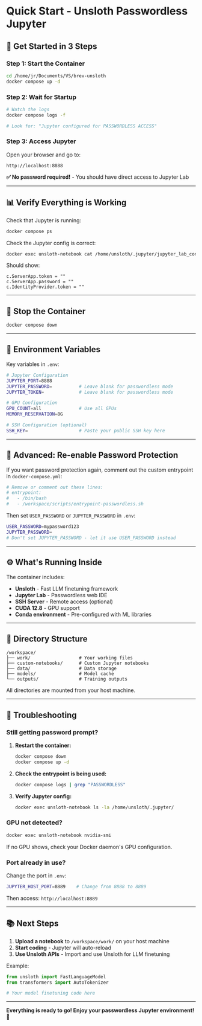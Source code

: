 # Quick Start - Unsloth Passwordless Jupyter

## 🚀 Get Started in 3 Steps

### Step 1: Start the Container
```bash
cd /home/jr/Documents/VS/brev-unsloth
docker compose up -d
```

### Step 2: Wait for Startup
```bash
# Watch the logs
docker compose logs -f

# Look for: "Jupyter configured for PASSWORDLESS ACCESS"
```

### Step 3: Access Jupyter
Open your browser and go to:
```
http://localhost:8888
```

**✅ No password required!** - You should have direct access to Jupyter Lab

---

## 📊 Verify Everything is Working

Check that Jupyter is running:
```bash
docker compose ps
```

Check the Jupyter config is correct:
```bash
docker exec unsloth-notebook cat /home/unsloth/.jupyter/jupyter_lab_config.py | grep -E "token|password"
```

Should show:
```
c.ServerApp.token = ""
c.ServerApp.password = ""
c.IdentityProvider.token = ""
```

---

## 🛑 Stop the Container

```bash
docker compose down
```

---

## 📝 Environment Variables

Key variables in `.env`:

```bash
# Jupyter Configuration
JUPYTER_PORT=8888
JUPYTER_PASSWORD=          # Leave blank for passwordless mode
JUPYTER_TOKEN=             # Leave blank for passwordless mode

# GPU Configuration
GPU_COUNT=all              # Use all GPUs
MEMORY_RESERVATION=8G

# SSH Configuration (optional)
SSH_KEY=                   # Paste your public SSH key here
```

---

## 🔧 Advanced: Re-enable Password Protection

If you want password protection again, comment out the custom entrypoint in `docker-compose.yml`:

```yaml
# Remove or comment out these lines:
# entrypoint:
#   - /bin/bash
#   - /workspace/scripts/entrypoint-passwordless.sh
```

Then set `USER_PASSWORD` or `JUPYTER_PASSWORD` in `.env`:
```bash
USER_PASSWORD=mypassword123
JUPYTER_PASSWORD=
# Don't set JUPYTER_PASSWORD - let it use USER_PASSWORD instead
```

---

## ⚙️ What's Running Inside

The container includes:

- **Unsloth** - Fast LLM finetuning framework
- **Jupyter Lab** - Passwordless web IDE
- **SSH Server** - Remote access (optional)
- **CUDA 12.8** - GPU support
- **Conda environment** - Pre-configured with ML libraries

---

## 📂 Directory Structure

```
/workspace/
├── work/                  # Your working files
├── custom-notebooks/      # Custom Jupyter notebooks
├── data/                  # Data storage
├── models/                # Model cache
└── outputs/               # Training outputs
```

All directories are mounted from your host machine.

---

## 🐛 Troubleshooting

### Still getting password prompt?

1. **Restart the container:**
   ```bash
   docker compose down
   docker compose up -d
   ```

2. **Check the entrypoint is being used:**
   ```bash
   docker compose logs | grep "PASSWORDLESS"
   ```

3. **Verify Jupyter config:**
   ```bash
   docker exec unsloth-notebook ls -la /home/unsloth/.jupyter/
   ```

### GPU not detected?

```bash
docker exec unsloth-notebook nvidia-smi
```

If no GPU shows, check your Docker daemon's GPU configuration.

### Port already in use?

Change the port in `.env`:
```bash
JUPYTER_HOST_PORT=8889    # Change from 8888 to 8889
```

Then access: `http://localhost:8889`

---

## 📚 Next Steps

1. **Upload a notebook** to `/workspace/work/` on your host machine
2. **Start coding** - Jupyter will auto-reload
3. **Use Unsloth APIs** - Import and use Unsloth for LLM finetuning

Example:
```python
from unsloth import FastLanguageModel
from transformers import AutoTokenizer

# Your model finetuning code here
```

---

**Everything is ready to go! Enjoy your passwordless Jupyter environment! 🎉**
